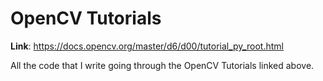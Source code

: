 # OpenCV Tutorials
**Link**: https://docs.opencv.org/master/d6/d00/tutorial_py_root.html

All the code that I write going through the OpenCV Tutorials linked above.

